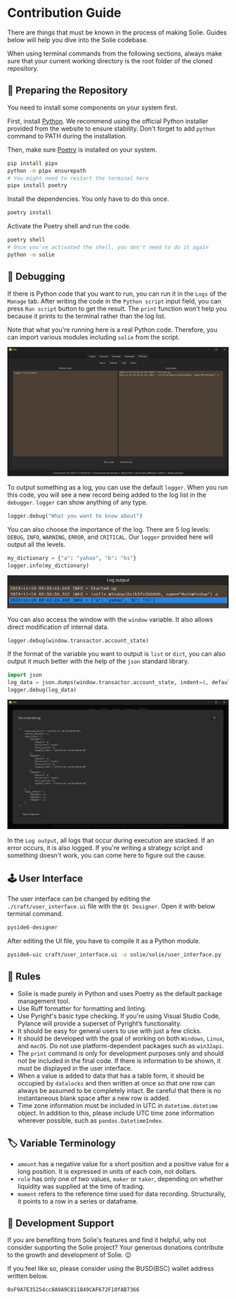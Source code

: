 # Contribution Guide

There are things that must be known in the process of making Solie. Guides below will help you dive into the Solie codebase.

When using terminal commands from the following sections, always make sure that your current working directory is the root folder of the cloned repository.

## 🧮 Preparing the Repository

You need to install some components on your system first.

First, install [Python](https://www.python.org/). We recommend using the official Python installer provided from the website to ensure stability. Don't forget to add `python` command to PATH during the installation.

Then, make sure [Poetry](https://python-poetry.org/) is installed on your system.

```bash
pip install pipx
python -m pipx ensurepath
# You might need to restart the terminal here
pipx install poetry
```

Install the dependencies. You only have to do this once.

```bash
poetry install
```

Activate the Poetry shell and run the code.

```bash
poetry shell
# Once you've activated the shell, you don't need to do it again
python -m solie
```

## 🧰 Debugging

If there is Python code that you want to run, you can run it in the `Logs` of the `Manage` tab. After writing the code in the `Python script` input field, you can press `Run script` button to get the result. The `print` function won't help you because it prints to the terminal rather than the log list.

Note that what you're running here is a real Python code. Therefore, you can import various modules including `solie` from the script.

![](assets/example_005.png)

To output something as a log, you can use the default `logger`. When you run this code, you will see a new record being added to the log list in the `debugger`. `logger` can show anything of any type.

```python
logger.debug("What you want to know about")
```

You can also choose the importance of the log. There are 5 log levels: `DEBUG`, `INFO`, `WARNING`, `ERROR`, and `CRITICAL`. Our `logger` provided here will output all the levels.

```python
my_dictionary = {"a": "yahoo", "b": "hi"}
logger.info(my_dictionary)
```

![](assets/example_032.png)

You can also access the window with the `window` variable. It also allows direct modification of internal data.

```python
logger.debug(window.transactor.account_state)
```

If the format of the variable you want to output is `list` or `dict`, you can also output it much better with the help of the `json` standard library.

```python
import json
log_data = json.dumps(window.transactor.account_state, indent=4, default=str)
logger.debug(log_data)
```

![](assets/example_034.png)

In the `Log output`, all logs that occur during execution are stacked. If an error occurs, it is also logged. If you're writing a strategy script and something doesn't work, you can come here to figure out the cause.

## 🕹️ User Interface

The user interface can be changed by editing the `./craft/user_interface.ui` file with the `Qt Designer`. Open it with below terminal command.

```bash
pyside6-designer
```

After editing the UI file, you have to compile it as a Python module.

```bash
pyside6-uic craft/user_interface.ui -o solie/solie/user_interface.py
```

## 🚦 Rules

- Solie is made purely in Python and uses Poetry as the default package management tool.
- Use Ruff formatter for formatting and linting.
- Use Pyright's basic type checking. If you're using Visual Studio Code, Pylance will provide a superset of Pyright’s functionality.
- It should be easy for general users to use with just a few clicks.
- It should be developed with the goal of working on both `Windows`, `Linux`, and `macOS`. Do not use platform-dependent packages such as `win32api`.
- The `print` command is only for development purposes only and should not be included in the final code. If there is information to be shown, it must be displayed in the user interface.
- When a value is added to data that has a table form, it should be occupied by `datalocks` and then written at once so that one row can always be assumed to be completely intact. Be careful that there is no instantaneous blank space after a new row is added.
- Time zone information must be included in UTC in `datetime.datetime` object. In addition to this, please include UTC time zone information wherever possible, such as `pandas.DatetimeIndex`.

## 🏷️ Variable Terminology

- `amount` has a negative value for a short position and a positive value for a long position. It is expressed in units of each coin, not dollars.
- `role` has only one of two values, `maker` or `taker`, depending on whether liquidity was supplied at the time of trading.
- `moment` refers to the reference time used for data recording. Structurally, it points to a row in a series or dataframe.

## 🤲 Development Support

If you are benefiting from Solie's features and find it helpful, why not consider supporting the Solie project? Your generous donations contribute to the growth and development of Solie. 😉

If you feel like so, please consider using the BUSD(BSC) wallet address written below.

```
0xF9A7E35254cc8A9A9C811849CAF672F10fAB7366
```
